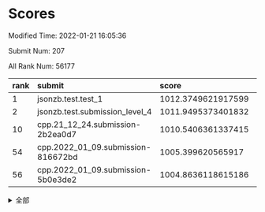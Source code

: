 # Scores

Modified Time: 2022-01-21 16:05:36

Submit Num: 207

All Rank Num: 56177

| rank |               submit               |       score        |       sigma        | pk_num |
| :--- | :--------------------------------- | :----------------- | :----------------- | :----- |
| 1    | jsonzb.test.test_1                 | 1012.3749621917599 | 0.7859619308300706 | 1085   |
| 2    | jsonzb.test.submission_level_4     | 1011.9495373401832 | 0.8039294820766653 | 1084   |
| 10   | cpp.21_12_24.submission-2b2ea0d7   | 1010.5406361337415 | 0.7854937931220958 | 1087   |
| 54   | cpp.2022_01_09.submission-816672bd | 1005.399620565917  | 0.7086612110394749 | 1087   |
| 56   | cpp.2022_01_09.submission-5b0e3de2 | 1004.8636118615186 | 0.7214906482410033 | 1084   |


<details>
<summary>全部</summary>

| rank |                 submit                 |       score        |       sigma        | pk_num |
| :--- | :------------------------------------- | :----------------- | :----------------- | :----- |
| 1    | jsonzb.test.test_1                     | 1012.3749621917599 | 0.7859619308300706 | 1085   |
| 2    | jsonzb.test.submission_level_4         | 1011.9495373401832 | 0.8039294820766653 | 1084   |
| 3    | gobigger.level_3.submission_level_3_0  | 1011.51789009054   | 0.7619193034170344 | 1082   |
| 4    | gobigger.level_3.submission_level_3_35 | 1010.9932730761619 | 0.7692726855390349 | 1090   |
| 5    | gobigger.level_3.submission_level_3_44 | 1010.8856262040355 | 0.7723574584529019 | 1082   |
| 6    | gobigger.level_3.submission_level_3_49 | 1010.851242363584  | 0.7795934459064752 | 1085   |
| 7    | gobigger.level_3.submission_level_3_13 | 1010.7728300351683 | 0.7539643641875516 | 1087   |
| 8    | gobigger.level_3.submission_level_3_45 | 1010.7646119621186 | 0.7802095301382209 | 1088   |
| 9    | gobigger.level_3.submission_level_3_48 | 1010.6806319065068 | 0.7634992577545311 | 1085   |
| 10   | cpp.21_12_24.submission-2b2ea0d7       | 1010.5406361337415 | 0.7854937931220958 | 1087   |
| 11   | gobigger.level_3.submission_level_3_4  | 1010.4479903455102 | 0.7635582390119863 | 1083   |
| 12   | gobigger.level_3.submission_level_3_28 | 1010.3906096842333 | 0.7407386683944602 | 1085   |
| 13   | gobigger.level_3.submission_level_3_18 | 1010.3685087913758 | 0.7669743946414623 | 1084   |
| 14   | gobigger.level_3.submission_level_3_11 | 1010.352978021733  | 0.756466498980727  | 1083   |
| 15   | gobigger.level_3.submission_level_3_9  | 1010.3282339683261 | 0.7614482939879168 | 1089   |
| 16   | gobigger.level_3.submission_level_3_40 | 1010.3137149285232 | 0.7539357569282202 | 1086   |
| 17   | gobigger.level_3.submission_level_3_25 | 1010.2364270855136 | 0.7796036929120072 | 1083   |
| 18   | gobigger.level_3.submission_level_3_1  | 1010.2058886167637 | 0.7688011577169099 | 1085   |
| 19   | gobigger.level_3.submission_level_3_2  | 1010.1772997473558 | 0.7513085350532618 | 1085   |
| 20   | gobigger.level_3.submission_level_3_27 | 1010.1625648236627 | 0.761504047886438  | 1082   |
| 21   | gobigger.level_3.submission_level_3_24 | 1010.1418845241778 | 0.7590870727296041 | 1084   |
| 22   | gobigger.level_3.submission_level_3_42 | 1010.0686026791409 | 0.774714404182868  | 1086   |
| 23   | gobigger.level_3.submission_level_3_6  | 1010.0671574166678 | 0.7941028714396489 | 1086   |
| 24   | gobigger.level_3.submission_level_3_19 | 1010.0453984349061 | 0.7567304935412913 | 1090   |
| 25   | gobigger.level_3.submission_level_3_16 | 1009.9788768049118 | 0.7602875084105235 | 1086   |
| 26   | gobigger.level_3.submission_level_3_15 | 1009.884907492829  | 0.7727643170549294 | 1091   |
| 27   | gobigger.level_3.submission_level_3_33 | 1009.8780792134972 | 0.7364108690323445 | 1086   |
| 28   | gobigger.level_3.submission_level_3_14 | 1009.8083205103272 | 0.746983507490133  | 1088   |
| 29   | gobigger.level_3.submission_level_3_26 | 1009.7767351692905 | 0.7507570314447035 | 1084   |
| 30   | gobigger.level_3.submission_level_3_46 | 1009.7439149726858 | 0.7450419965973811 | 1085   |
| 31   | gobigger.level_3.submission_level_3_8  | 1009.7156739108896 | 0.7590078793768313 | 1088   |
| 32   | gobigger.level_3.submission_level_3_17 | 1009.6810353350077 | 0.7785144442804277 | 1081   |
| 33   | gobigger.level_3.submission_level_3_7  | 1009.6679576598317 | 0.7581719358816842 | 1086   |
| 34   | gobigger.level_3.submission_level_3_30 | 1009.6209939957188 | 0.7450243491145861 | 1086   |
| 35   | gobigger.level_3.submission_level_3_21 | 1009.5427683587606 | 0.7434755822983199 | 1085   |
| 36   | gobigger.level_3.submission_level_3_23 | 1009.4670748605403 | 0.7614151820039654 | 1082   |
| 37   | gobigger.level_3.submission_level_3_22 | 1009.432823716621  | 0.7470495031458216 | 1091   |
| 38   | gobigger.level_3.submission_level_3_34 | 1009.4105888551135 | 0.7594496017583918 | 1086   |
| 39   | gobigger.level_3.submission_level_3_47 | 1009.2850519614159 | 0.7620013804150946 | 1088   |
| 40   | gobigger.level_3.submission_level_3_39 | 1009.2548867505444 | 0.7578994443059629 | 1090   |
| 41   | gobigger.level_3.submission_level_3_43 | 1009.1772431734738 | 0.7419060092482261 | 1089   |
| 42   | gobigger.level_3.submission_level_3_20 | 1009.1022844775521 | 0.7402252755406332 | 1082   |
| 43   | gobigger.level_3.submission_level_3_3  | 1009.0619357052145 | 0.7588318284358797 | 1084   |
| 44   | gobigger.level_3.submission_level_3_31 | 1008.9908828600422 | 0.7383870290105229 | 1086   |
| 45   | gobigger.level_3.submission_level_3_32 | 1008.9824026816649 | 0.7620378704344306 | 1083   |
| 46   | gobigger.level_3.submission_level_3_29 | 1008.8613609603458 | 0.7600444640693779 | 1084   |
| 47   | gobigger.level_3.submission_level_3_38 | 1008.8408573551533 | 0.7552749686085932 | 1082   |
| 48   | gobigger.level_3.submission_level_3_36 | 1008.8371123277975 | 0.7599599257803895 | 1083   |
| 49   | gobigger.level_3.submission_level_3_41 | 1008.8094442304374 | 0.7373195200195966 | 1083   |
| 50   | gobigger.level_3.submission_level_3_12 | 1008.4813323705368 | 0.7508133809537085 | 1084   |
| 51   | gobigger.level_3.submission_level_3_10 | 1008.3003379722767 | 0.726306639435138  | 1084   |
| 52   | gobigger.level_3.submission_level_3_5  | 1008.2577262045639 | 0.7441195031216824 | 1084   |
| 53   | gobigger.level_3.submission_level_3_37 | 1007.6682287365411 | 0.7493622686270301 | 1085   |
| 54   | cpp.2022_01_09.submission-816672bd     | 1005.399620565917  | 0.7086612110394749 | 1087   |
| 55   | gobigger.level_1.submission_level_1_27 | 1004.9018777673266 | 0.7147349207050997 | 1089   |
| 56   | cpp.2022_01_09.submission-5b0e3de2     | 1004.8636118615186 | 0.7214906482410033 | 1084   |
| 57   | gobigger.level_1.submission_level_1_30 | 1004.7415222710658 | 0.7165856640348802 | 1087   |
| 58   | gobigger.level_1.submission_level_1_20 | 1004.5488235700391 | 0.7177649767792419 | 1088   |
| 59   | gobigger.level_1.submission_level_1_3  | 1004.4846372683994 | 0.7056467387891407 | 1084   |
| 60   | gobigger.level_1.submission_level_1_34 | 1004.4695840514676 | 0.7152837806330328 | 1086   |
| 61   | gobigger.level_1.submission_level_1_31 | 1004.4523987114043 | 0.7188896795732159 | 1089   |
| 62   | gobigger.level_1.submission_level_1_35 | 1004.304050452276  | 0.7143850719268546 | 1083   |
| 63   | gobigger.level_1.submission_level_1_29 | 1004.1590463600669 | 0.7177128673759473 | 1083   |
| 64   | gobigger.level_1.submission_level_1_25 | 1004.0635291781025 | 0.7212385044544514 | 1090   |
| 65   | gobigger.level_1.submission_level_1_12 | 1003.8913711011692 | 0.7185847773276033 | 1085   |
| 66   | gobigger.level_1.submission_level_1_26 | 1003.8811201965674 | 0.7125865401364316 | 1084   |
| 67   | gobigger.level_1.submission_level_1_48 | 1003.8634724946671 | 0.7099865771752675 | 1079   |
| 68   | gobigger.level_1.submission_level_1_6  | 1003.8382387578703 | 0.7269340419029696 | 1085   |
| 69   | gobigger.level_1.submission_level_1_11 | 1003.8131385047809 | 0.7100763895165099 | 1088   |
| 70   | gobigger.level_1.submission_level_1_24 | 1003.8020195211623 | 0.7270177984931074 | 1083   |
| 71   | gobigger.level_1.submission_level_1_41 | 1003.7170696386029 | 0.710617768434408  | 1089   |
| 72   | gobigger.level_1.submission_level_1_15 | 1003.6986354765236 | 0.721672048798616  | 1088   |
| 73   | gobigger.level_1.submission_level_1_21 | 1003.676173456766  | 0.7197195727840084 | 1092   |
| 74   | gobigger.level_1.submission_level_1_7  | 1003.6190536219626 | 0.716001206429672  | 1091   |
| 75   | gobigger.level_1.submission_level_1_22 | 1003.6060198625632 | 0.7232887285746484 | 1089   |
| 76   | gobigger.level_1.submission_level_1_19 | 1003.5263694329642 | 0.7176264399485887 | 1078   |
| 77   | gobigger.level_1.submission_level_1_47 | 1003.5151125418312 | 0.7168257484124061 | 1086   |
| 78   | gobigger.level_1.submission_level_1_9  | 1003.4846312699076 | 0.7115102109232867 | 1087   |
| 79   | gobigger.level_1.submission_level_1_8  | 1003.4348397184915 | 0.7213659937750204 | 1086   |
| 80   | gobigger.level_1.submission_level_1_13 | 1003.3489578372828 | 0.7111362729781833 | 1087   |
| 81   | gobigger.level_1.submission_level_1_49 | 1003.3315375942385 | 0.7233494744814633 | 1086   |
| 82   | gobigger.level_1.submission_level_1_18 | 1003.3050565392721 | 0.7171546011893744 | 1085   |
| 83   | gobigger.level_1.submission_level_1_43 | 1003.2318731437049 | 0.7150710232101534 | 1083   |
| 84   | gobigger.level_1.submission_level_1_33 | 1003.1080827901305 | 0.7261886252970992 | 1082   |
| 85   | gobigger.level_1.submission_level_1_39 | 1003.0458840075701 | 0.7280845188553176 | 1088   |
| 86   | gobigger.level_1.submission_level_1_32 | 1003.0354740267364 | 0.7185015721871209 | 1086   |
| 87   | gobigger.level_1.submission_level_1_0  | 1002.941329764226  | 0.7268732139874426 | 1091   |
| 88   | gobigger.level_1.submission_level_1_23 | 1002.9188353069757 | 0.7144583546207814 | 1086   |
| 89   | gobigger.level_1.submission_level_1_46 | 1002.8721952383032 | 0.7142959234856476 | 1085   |
| 90   | gobigger.level_1.submission_level_1_40 | 1002.8023609286228 | 0.713756813638453  | 1083   |
| 91   | gobigger.level_1.submission_level_1_1  | 1002.7933034306571 | 0.7141730378894775 | 1088   |
| 92   | gobigger.level_1.submission_level_1_28 | 1002.7074046094266 | 0.7038055617188096 | 1083   |
| 93   | gobigger.level_1.submission_level_1_2  | 1002.6536832665239 | 0.713587739798513  | 1084   |
| 94   | gobigger.level_1.submission_level_1_37 | 1002.6105576236237 | 0.7102660196800622 | 1083   |
| 95   | gobigger.level_1.submission_level_1_14 | 1002.5861839438595 | 0.7176730401867781 | 1085   |
| 96   | gobigger.level_1.submission_level_1_10 | 1002.5362781781771 | 0.7169969747610767 | 1080   |
| 97   | gobigger.level_1.submission_level_1_16 | 1002.4519866092683 | 0.7097354471411014 | 1084   |
| 98   | gobigger.level_1.submission_level_1_44 | 1002.3295807443924 | 0.7108480470885788 | 1085   |
| 99   | gobigger.level_1.submission_level_1_5  | 1002.3128434161788 | 0.7143366530747989 | 1089   |
| 100  | gobigger.level_1.submission_level_1_4  | 1002.1115695887327 | 0.7317796914746696 | 1092   |
| 101  | gobigger.level_1.submission_level_1_45 | 1002.0277333816375 | 0.7206830801742058 | 1086   |
| 102  | gobigger.level_1.submission_level_1_17 | 1002.0235229865783 | 0.7074467858562509 | 1086   |
| 103  | gobigger.level_1.submission_level_1_38 | 1001.8400714397424 | 0.7115687250340996 | 1083   |
| 104  | gobigger.level_1.submission_level_1_36 | 1001.4913645059917 | 0.7054111104494097 | 1081   |
| 105  | gobigger.level_1.submission_level_1_42 | 1001.1205824073334 | 0.7086022339372027 | 1088   |
| 106  | gobigger.random.submission_random_20   | 997.4316501541413  | 0.7240737217607048 | 1088   |
| 107  | gobigger.random.submission_random_32   | 997.1365526104565  | 0.7227357220325806 | 1084   |
| 108  | gobigger.random.submission_random_9    | 997.073753188223   | 0.6941974029838116 | 1089   |
| 109  | gobigger.random.submission_random_24   | 997.0122877627397  | 0.7057012501923858 | 1083   |
| 110  | gobigger.random.submission_random_2    | 996.7649109871594  | 0.7159706619481617 | 1085   |
| 111  | gobigger.random.submission_random_37   | 996.699158698202   | 0.7017547629809192 | 1084   |
| 112  | gobigger.random.submission_random_7    | 996.6755786323102  | 0.7159648958264038 | 1083   |
| 113  | gobigger.random.submission_random_8    | 996.6599527445517  | 0.713714885745295  | 1085   |
| 114  | gobigger.random.submission_random_15   | 996.6425778690664  | 0.7182978078614513 | 1084   |
| 115  | gobigger.random.submission_random_14   | 996.570956866711   | 0.716083626232299  | 1088   |
| 116  | gobigger.random.submission_random_17   | 996.5701664529831  | 0.7024113556944    | 1086   |
| 117  | gobigger.random.submission_random_27   | 996.4683823763335  | 0.7252349123455409 | 1083   |
| 118  | gobigger.random.submission_random_26   | 996.3602834709898  | 0.7133197936191004 | 1087   |
| 119  | gobigger.random.submission_random_25   | 996.3251006568117  | 0.7001076686846059 | 1090   |
| 120  | gobigger.random.submission_random_48   | 996.2142348072224  | 0.7127740074233143 | 1087   |
| 121  | gobigger.random.submission_random_40   | 996.2137681179544  | 0.7046163864040578 | 1092   |
| 122  | gobigger.random.submission_random_39   | 996.1658727340649  | 0.7128324907167868 | 1086   |
| 123  | gobigger.random.submission_random_23   | 996.1646065698641  | 0.7084739905148096 | 1084   |
| 124  | gobigger.random.submission_random_12   | 996.1566930815208  | 0.7069162684744618 | 1085   |
| 125  | gobigger.random.submission_random_29   | 996.0748628416176  | 0.712858287212441  | 1088   |
| 126  | gobigger.random.submission_random_11   | 996.0495683104979  | 0.7021176401244759 | 1084   |
| 127  | gobigger.random.submission_random_36   | 996.0249739720477  | 0.709956516545041  | 1082   |
| 128  | gobigger.random.submission_random_38   | 995.9624285674525  | 0.7077456979548314 | 1083   |
| 129  | gobigger.random.submission_random_45   | 995.8878162659628  | 0.7125919522071107 | 1083   |
| 130  | gobigger.random.submission_random_30   | 995.8614335814981  | 0.7176299609978558 | 1081   |
| 131  | gobigger.random.submission_random_18   | 995.8139271694649  | 0.7043953149985263 | 1086   |
| 132  | gobigger.random.submission_random_46   | 995.79091189073    | 0.7169097229328873 | 1088   |
| 133  | gobigger.random.submission_random_10   | 995.7740339071477  | 0.7151734010055831 | 1087   |
| 134  | gobigger.random.submission_random_19   | 995.7287995882326  | 0.6997497663546912 | 1086   |
| 135  | gobigger.random.submission_random_42   | 995.5874153346084  | 0.7105794264919308 | 1085   |
| 136  | gobigger.random.submission_random_49   | 995.576732450733   | 0.7110702142030301 | 1089   |
| 137  | gobigger.random.submission_random_4    | 995.5714173176993  | 0.7148467252483528 | 1091   |
| 138  | gobigger.random.submission_random_47   | 995.5522994633219  | 0.7209622353128451 | 1086   |
| 139  | gobigger.random.submission_random_28   | 995.5228349074969  | 0.7108985064155005 | 1084   |
| 140  | gobigger.random.submission_random_35   | 995.5178505338351  | 0.7289726888730902 | 1089   |
| 141  | gobigger.random.submission_random_13   | 995.4923344702495  | 0.712738514751837  | 1084   |
| 142  | gobigger.random.submission_random_1    | 995.4845964402215  | 0.7101457850586396 | 1086   |
| 143  | gobigger.random.submission_random_43   | 995.4709485170041  | 0.7116083732249551 | 1082   |
| 144  | gobigger.random.submission_random_21   | 995.4534284631943  | 0.7085981677981612 | 1088   |
| 145  | gobigger.random.submission_random_5    | 995.4393761222262  | 0.7131797282732102 | 1086   |
| 146  | gobigger.random.submission_random_31   | 995.3765526959222  | 0.7041987163207638 | 1083   |
| 147  | gobigger.random.submission_random_16   | 995.3454763370912  | 0.7207785229486438 | 1083   |
| 148  | gobigger.random.submission_random_44   | 995.3445618525412  | 0.7042109551016004 | 1087   |
| 149  | gobigger.random.submission_random_22   | 995.262010757773   | 0.7113400175099139 | 1081   |
| 150  | gobigger.random.submission_random_6    | 995.1223966550983  | 0.7232386567384952 | 1089   |
| 151  | gobigger.random.submission_random_0    | 995.0456206310739  | 0.7210432958165066 | 1083   |
| 152  | gobigger.random.submission_random_3    | 995.0271671016835  | 0.7007134581981563 | 1087   |
| 153  | gobigger.random.submission_random_41   | 994.9069708513963  | 0.7188368494184241 | 1083   |
| 154  | gobigger.random.submission_random_33   | 994.7495672494061  | 0.738783251581101  | 1090   |
| 155  | gobigger.random.submission_random_34   | 994.7109247525076  | 0.710320956803825  | 1082   |
| 156  | gobigger.level_2.submission_level_2_17 | 994.0777469858368  | 0.7409644690143291 | 1089   |
| 157  | gobigger.level_2.submission_level_2_20 | 994.0694586848814  | 0.7329935532482212 | 1085   |
| 158  | gobigger.level_2.submission_level_2_21 | 993.9112364975555  | 0.7373048607822549 | 1081   |
| 159  | gobigger.level_2.submission_level_2_44 | 993.8313830449271  | 0.7489544563165275 | 1086   |
| 160  | gobigger.level_2.submission_level_2_12 | 993.6728281518796  | 0.7334433745728747 | 1086   |
| 161  | gobigger.level_2.submission_level_2_5  | 993.6622688441245  | 0.740602123942897  | 1084   |
| 162  | gobigger.level_2.submission_level_2_9  | 993.0562351091305  | 0.7296941080630243 | 1083   |
| 163  | gobigger.level_2.submission_level_2_34 | 993.0153479974781  | 0.7230640388922208 | 1091   |
| 164  | gobigger.level_2.submission_level_2_15 | 992.8599270603426  | 0.7315539645072847 | 1084   |
| 165  | gobigger.level_2.submission_level_2_1  | 992.7927982844374  | 0.7466111067544756 | 1080   |
| 166  | gobigger.level_2.submission_level_2_36 | 992.754824006829   | 0.7348050876641383 | 1087   |
| 167  | gobigger.level_2.submission_level_2_23 | 992.7137540031468  | 0.730897378818514  | 1087   |
| 168  | gobigger.level_2.submission_level_2_31 | 992.6331723668026  | 0.7459882016957332 | 1087   |
| 169  | gobigger.level_2.submission_level_2_24 | 992.553399740361   | 0.74790677412396   | 1086   |
| 170  | gobigger.level_2.submission_level_2_11 | 992.5508585778241  | 0.7213387921704464 | 1087   |
| 171  | gobigger.level_2.submission_level_2_29 | 992.4835663995032  | 0.7383957365883115 | 1085   |
| 172  | gobigger.level_2.submission_level_2_7  | 992.4664452944621  | 0.7352746086039655 | 1084   |
| 173  | gobigger.level_2.submission_level_2_32 | 992.4514206628671  | 0.736094383719093  | 1085   |
| 174  | gobigger.level_2.submission_level_2_33 | 992.366081809835   | 0.7321620037270299 | 1084   |
| 175  | gobigger.level_2.submission_level_2_35 | 992.3069418106478  | 0.735163586558194  | 1087   |
| 176  | gobigger.level_2.submission_level_2_49 | 992.2683265976624  | 0.7458498403506901 | 1084   |
| 177  | gobigger.level_2.submission_level_2_43 | 992.2089712691258  | 0.7386377316192688 | 1085   |
| 178  | gobigger.level_2.submission_level_2_14 | 992.1670325947979  | 0.735177845593328  | 1085   |
| 179  | gobigger.level_2.submission_level_2_22 | 992.1293779744923  | 0.7371801308666663 | 1089   |
| 180  | gobigger.level_2.submission_level_2_26 | 992.0996376720467  | 0.7611949676373911 | 1080   |
| 181  | gobigger.level_2.submission_level_2_38 | 992.0678615666177  | 0.7343830984587896 | 1084   |
| 182  | gobigger.level_2.submission_level_2_48 | 991.9020366777219  | 0.7475876134055205 | 1079   |
| 183  | gobigger.level_2.submission_level_2_18 | 991.8520214677794  | 0.7433342345329288 | 1088   |
| 184  | gobigger.level_2.submission_level_2_4  | 991.8219426641353  | 0.746483349605041  | 1082   |
| 185  | gobigger.level_2.submission_level_2_0  | 991.8052662634474  | 0.7520195552860403 | 1083   |
| 186  | gobigger.level_2.submission_level_2_45 | 991.7530654289814  | 0.7539093058447687 | 1090   |
| 187  | gobigger.level_2.submission_level_2_46 | 991.7409942081093  | 0.7699988651798984 | 1087   |
| 188  | gobigger.level_2.submission_level_2_10 | 991.7368383088397  | 0.7604456894785204 | 1084   |
| 189  | gobigger.level_2.submission_level_2_27 | 991.6989634620066  | 0.7497994418152332 | 1086   |
| 190  | gobigger.level_2.submission_level_2_2  | 991.687077937811   | 0.7614926763284191 | 1089   |
| 191  | gobigger.level_2.submission_level_2_19 | 991.6747535103525  | 0.7578867271725289 | 1086   |
| 192  | gobigger.level_2.submission_level_2_8  | 991.6614555796764  | 0.7507969471789813 | 1090   |
| 193  | gobigger.level_2.submission_level_2_40 | 991.5560908512282  | 0.7415780965298753 | 1086   |
| 194  | gobigger.level_2.submission_level_2_25 | 991.4821958197356  | 0.7315510068173485 | 1087   |
| 195  | gobigger.level_2.submission_level_2_37 | 991.4537699162578  | 0.7506249746646061 | 1086   |
| 196  | gobigger.level_2.submission_level_2_30 | 991.4225639895221  | 0.761920579386299  | 1089   |
| 197  | gobigger.level_2.submission_level_2_16 | 991.4121650651759  | 0.7386527462575145 | 1085   |
| 198  | gobigger.level_2.submission_level_2_41 | 991.2198087695959  | 0.7740316263798357 | 1082   |
| 199  | gobigger.level_2.submission_level_2_6  | 991.18141804151    | 0.7444446705466293 | 1084   |
| 200  | gobigger.level_2.submission_level_2_42 | 991.0356683212557  | 0.7723296730368753 | 1086   |
| 201  | gobigger.level_2.submission_level_2_47 | 990.9185949367485  | 0.7444339251280759 | 1088   |
| 202  | gobigger.level_2.submission_level_2_39 | 990.8611969135857  | 0.7638874363053781 | 1086   |
| 203  | gobigger.level_2.submission_level_2_13 | 990.8251279003663  | 0.7530284638233654 | 1087   |
| 204  | gobigger.level_2.submission_level_2_3  | 990.644087276096   | 0.7497294773155845 | 1085   |
| 205  | gobigger.level_2.submission_level_2_28 | 990.0550733466138  | 0.7619020527951604 | 1087   |
| 206  | gobigger.none.submission_none_0        | 977.9178545390869  | 1.2911597977326865 | 1085   |
| 207  | gobigger.none.submission_none_1        | 976.4557985262286  | 1.3815596839032531 | 1089   |

</details>